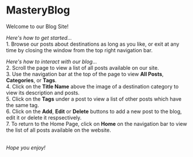 # MasteryBlog

Welcome to our Blog Site!

*Here's how to get started...*
<br>1. Browse our posts about destinations as long as you like, or exit at any time by closing the window from the top right navigation bar.

*Here's how to interact with our blog...*
<br>2. Scroll the page to view a list of all posts available on our site.
<br>3. Use the navigation bar at the top of the page to view **All Posts**, **Categories**, or **Tags**.
<br>4. Click on the **Title Name** above the image of a destination category to view its description and posts.
<br>5. Click on the **Tags** under a post to view a list of other posts which have the same tag.
<br>6. Click on the **Add**, **Edit** or **Delete** buttons to add a new post to the blog, edit it or delete it respsectively.
<br>7. To return to the Home Page, click on **Home** on the navigation bar to view the list of all posts available on the website.


<br>*Hope you enjoy!*
